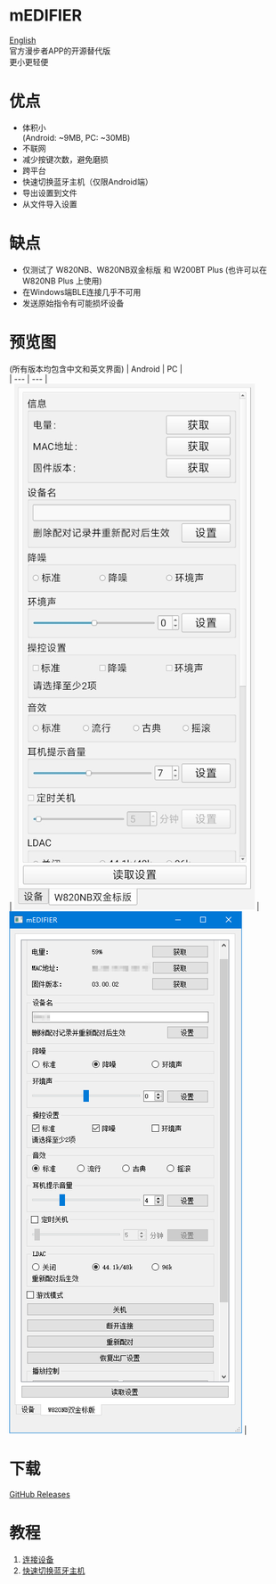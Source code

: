 # mEDIFIER

[English](./README.md)  
官方漫步者APP的开源替代版  
更小更轻便  

# 优点
+ 体积小  
  (Android: ~9MB, PC: ~30MB)  
+ 不联网  
+ 减少按键次数，避免磨损  
+ 跨平台  
+ 快速切换蓝牙主机（仅限Android端）  
+ 导出设置到文件
+ 从文件导入设置

# 缺点
+ 仅测试了 W820NB、W820NB双金标版 和 W200BT Plus
  (也许可以在 W820NB Plus 上使用)
+ 在Windows端BLE连接几乎不可用  
+ 发送原始指令有可能损坏设备  

# 预览图
(所有版本均包含中文和英文界面)
| Android | PC |  
| --- | --- |  
| ![preview](doc/preview_qt_android.jpg) | ![preview](doc/preview_qt_pc.jpg) |  

# 下载
[GitHub Releases](https://github.com/wh201906/mEDIFIER/releases)  

# 教程
1. [连接设备](./doc/tutorials/connect_zh_CN.md)  
2. [快速切换蓝牙主机](./doc/tutorials/switch_host_zh_CN.md)  
